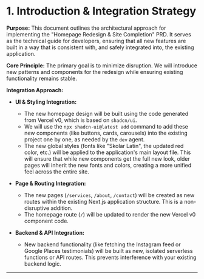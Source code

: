 # 1. Introduction & Integration Strategy

**Purpose:** This document outlines the architectural approach for implementing the "Homepage Redesign & Site Completion" PRD. It serves as the technical guide for developers, ensuring that all new features are built in a way that is consistent with, and safely integrated into, the existing application.

**Core Principle:** The primary goal is to minimize disruption. We will introduce new patterns and components for the redesign while ensuring existing functionality remains stable.

**Integration Approach:**

* **UI & Styling Integration:**
    * The new homepage design will be built using the code generated from Vercel v0, which is based on `shadcn/ui`.
    * We will use the `npx shadcn-ui@latest add` command to add these new components (like buttons, cards, carousels) into the existing project one by one, as needed by the `dev` agent.
    * The new global styles (fonts like "Skolar Latin", the updated red color, etc.) will be applied to the application's main layout file. This will ensure that while new components get the full new look, older pages will inherit the new fonts and colors, creating a more unified feel across the entire site.

* **Page & Routing Integration:**
    * The new pages (`/services`, `/about`, `/contact`) will be created as new routes within the existing Next.js application structure. This is a non-disruptive addition.
    * The homepage route (`/`) will be updated to render the new Vercel v0 component code.

* **Backend & API Integration:**
    * New backend functionality (like fetching the Instagram feed or Google Places testimonials) will be built as new, isolated serverless functions or API routes. This prevents interference with your existing backend logic.

---
